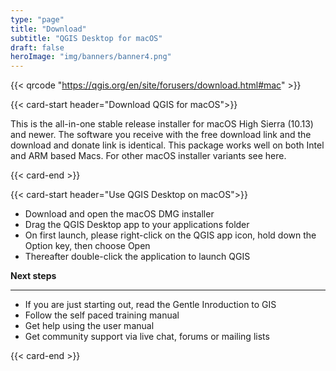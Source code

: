 ```yaml
---
type: "page"
title: "Download"
subtitle: "QGIS Desktop for macOS"
draft: false
heroImage: "img/banners/banner4.png"
---
```


{{< qrcode "https://qgis.org/en/site/forusers/download.html#mac" >}}

{{< card-start header="Download QGIS for macOS">}}

This is the all-in-one stable release installer for macOS High Sierra (10.13) and newer. The software you receive with the free download link and the download and donate link is identical. This package works well on both Intel and ARM based Macs. For other macOS installer variants see here.

{{< card-end >}}

{{< card-start header="Use QGIS Desktop on macOS">}}

- Download and open the macOS DMG installer
- Drag the QGIS Desktop app to your applications folder
- On first launch, please right-click on the QGIS app icon, hold down the Option key, then choose Open
- Thereafter double-click the application to launch QGIS

**Next steps**

---

- If you are just starting out, read the Gentle Inroduction to GIS
- Follow the self paced training manual
- Get help using the user manual 
- Get community support via live chat, forums or mailing lists

{{< card-end >}}